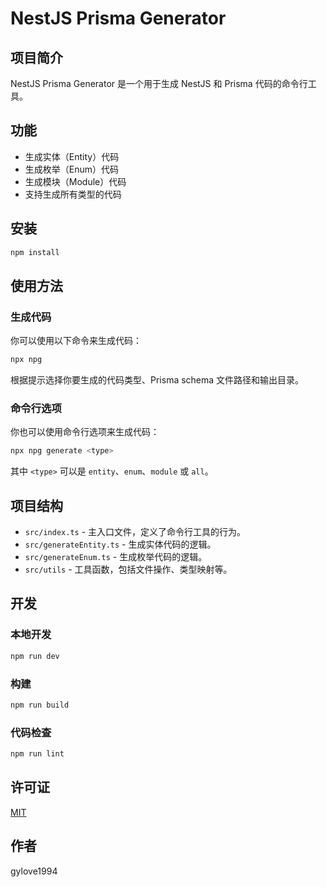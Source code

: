 # NestJS Prisma Generator

## 项目简介

NestJS Prisma Generator 是一个用于生成 NestJS 和 Prisma 代码的命令行工具。

## 功能

- 生成实体（Entity）代码
- 生成枚举（Enum）代码
- 生成模块（Module）代码
- 支持生成所有类型的代码

## 安装

```bash
npm install
```

## 使用方法

### 生成代码

你可以使用以下命令来生成代码：

```bash
npx npg
```

根据提示选择你要生成的代码类型、Prisma schema 文件路径和输出目录。

### 命令行选项

你也可以使用命令行选项来生成代码：

```bash
npx npg generate <type>
```

其中 `<type>` 可以是 `entity`、`enum`、`module` 或 `all`。

## 项目结构

- `src/index.ts` - 主入口文件，定义了命令行工具的行为。
- `src/generateEntity.ts` - 生成实体代码的逻辑。
- `src/generateEnum.ts` - 生成枚举代码的逻辑。
- `src/utils` - 工具函数，包括文件操作、类型映射等。

## 开发

### 本地开发

```bash
npm run dev
```

### 构建

```bash
npm run build
```

### 代码检查

```bash
npm run lint
```

## 许可证

[MIT](LICENSE)

## 作者

gylove1994
